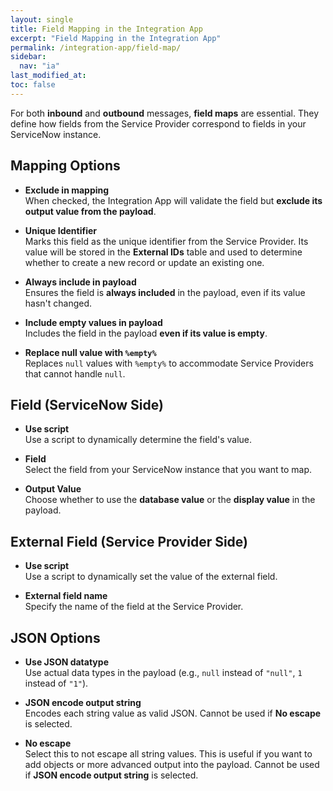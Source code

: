 ```yaml
---
layout: single
title: Field Mapping in the Integration App
excerpt: "Field Mapping in the Integration App"
permalink: /integration-app/field-map/
sidebar:
  nav: "ia"
last_modified_at: 
toc: false
---
```



For both **inbound** and **outbound** messages, **field maps** are essential. They define how fields from the Service Provider correspond to fields in your ServiceNow instance.

## Mapping Options

- **Exclude in mapping**  
  When checked, the Integration App will validate the field but **exclude its output value from the payload**.

- **Unique Identifier**  
  Marks this field as the unique identifier from the Service Provider. Its value will be stored in the **External IDs** table and used to determine whether to create a new record or update an existing one.

- **Always include in payload**  
  Ensures the field is **always included** in the payload, even if its value hasn't changed.

- **Include empty values in payload**  
  Includes the field in the payload **even if its value is empty**.

- **Replace null value with `%empty%`**  
  Replaces `null` values with `%empty%` to accommodate Service Providers that cannot handle `null`.

## Field (ServiceNow Side)

- **Use script**  
  Use a script to dynamically determine the field's value.

- **Field**  
  Select the field from your ServiceNow instance that you want to map.

- **Output Value**  
  Choose whether to use the **database value** or the **display value** in the payload.

## External Field (Service Provider Side)

- **Use script**  
  Use a script to dynamically set the value of the external field.

- **External field name**  
  Specify the name of the field at the Service Provider.

## JSON Options

- **Use JSON datatype**  
  Use actual data types in the payload (e.g., `null` instead of `"null"`, `1` instead of `"1"`).

- **JSON encode output string**  
  Encodes each string value as valid JSON. Cannot be used if **No escape** is selected.

- **No escape**  
  Select this to not escape all string values. This is useful if you want to add objects or more advanced output into the payload. Cannot be used if **JSON encode output string** is selected.